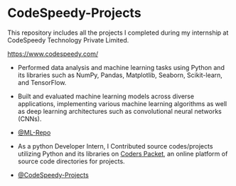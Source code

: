 # CodeSpeedy-Projects
This repository includes all the projects I completed during my internship at CodeSpeedy Technology Private Limited.

https://www.codespeedy.com/

* Performed data analysis and machine learning tasks using Python and its libraries such as NumPy, Pandas, Matplotlib, Seaborn, Scikit-learn, and TensorFlow.
  
* Built and evaluated machine learning models across diverse applications, implementing various machine learning algorithms as well as deep learning architectures such as convolutional neural networks (CNNs).

* [@ML-Repo](https://github.com/DebajyotiTalukder2001/ML-Repo)

* As a python Developer Intern, I Contributed source codes/projects utilizing Python and its libraries on [Coders Packet](https://coderspacket.com/contributor/Debajyoti2001), an online platform of source code directories for projects.

* [@CodeSpeedy-Projects](https://github.com/DebajyotiTalukder2001/CodeSpeedy-Projects)
